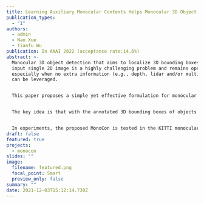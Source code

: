 ```yaml
---
title: Learning Auxiliary Monocular Contexts Helps Monocular 3D Object Detection
publication_types:
  - "1"
authors:
  - admin
  - Nan Xue
  - Tianfu Wu
publication: In AAAI 2022 (acceptance rate:14.6%)
abstract: >-
  Monocular 3D object detection that aims to localize 3D bounding boxes in an
  input single 2D image is a highly challenging problem and remains open,
  especially when no extra information (e.g., depth, lidar and/or multi-frames)
  can be leveraged. 


  This paper proposes a simple yet effective formulation for monocular 3D object detection without exploiting any extra information. It presents the MonoCon method which learns auxiliary Monocular Contexts, as auxiliary tasks in training, to help monocular 3D object detection. 


  The key idea is that with the annotated 3D bounding boxes of objects in an image, there are rich well-posed projected 2D supervision signals available in training, such as the projected corner keypoints and their associated offset vectors with respect to the center of 2D bounding box. They should be exploited in training. Thus, the proposed MonoCon method treats those 2D contexts as auxiliary tasks in training. In implementation, it utilizes a very simple end-to-end design to justify the effectiveness of learning more monocular contexts, which consists of three components: a Deep Neural Network(DNN) based feature backbone, a number of regression head branches for learning the essential parameters used in the 3D bounding box prediction, and a number of regression head branches for learning auxiliary contexts. After training, the auxiliary context regression branches are discarded. 


  In experiments, the proposed MonoCon is tested in the KITTI monocular 3D object detection benchmark (car, pedestrian and cyclist), outperforming prior arts (including methods that use lidar, depth or multi-frame extra information) in the leaderboard by large margins on car by the time of this submission and obtaining comparable performance on pedestrian and cyclist in terms of accuracy. Thanks to the simple design, the proposed MonoCon obtains the fastest speed with 38.7 fps in comparisons. A high-level (possible) explanation of why the MonoCon performs better is provided based on the Cram`er–Wold theorem in measure theory.
draft: false
featured: true
projects:
  - monocon
slides: ""
image:
  filename: featured.png
  focal_point: Smart
  preview_only: false
summary: ""
date: 2021-12-03T15:12:14.730Z
---
```

